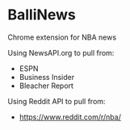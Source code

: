 # BalliNews
Chrome extension for NBA news

Using NewsAPI.org to pull from:
  - ESPN
  - Business Insider
  - Bleacher Report

Using Reddit API to pull from:
  - https://www.reddit.com/r/nba/
